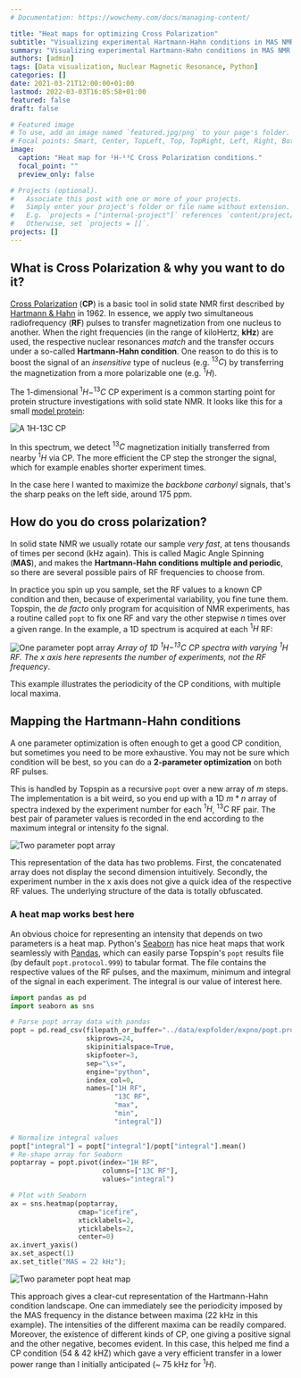 ```yaml
---
# Documentation: https://wowchemy.com/docs/managing-content/

title: "Heat maps for optimizing Cross Polarization"
subtitle: "Visualizing experimental Hartmann-Hahn conditions in MAS NMR with Python"
summary: "Visualizing experimental Hartmann-Hahn conditions in MAS NMR with Python"
authors: [admin]
tags: [Data visualization, Nuclear Magnetic Resonance, Python]
categories: []
date: 2021-03-21T12:00:00+01:00
lastmod: 2022-03-03T16:05:58+01:00
featured: false
draft: false

# Featured image
# To use, add an image named `featured.jpg/png` to your page's folder.
# Focal points: Smart, Center, TopLeft, Top, TopRight, Left, Right, BottomLeft, Bottom, BottomRight.
image:
  caption: "Heat map for ¹H-¹³C Cross Polarization conditions."
  focal_point: ""
  preview_only: false

# Projects (optional).
#   Associate this post with one or more of your projects.
#   Simply enter your project's folder or file name without extension.
#   E.g. `projects = ["internal-project"]` references `content/project/deep-learning/index.md`.
#   Otherwise, set `projects = []`.
projects: []
---
```


## What is Cross Polarization & why you want to do it?

[Cross
Polarization](https://en.wikipedia.org/wiki/Proton-enhanced_nuclear_induction_spectroscopy)
(**CP**) is a basic tool in solid state NMR first described by [Hartmann &
Hahn](https://journals.aps.org/pr/abstract/10.1103/PhysRev.128.2042) in 1962. In
essence, we apply two simultaneous radiofrequency (**RF**) pulses to transfer
magnetization from one nucleus to another. When the right frequencies (in the range of
kiloHertz, **kHz**) are used, the respective nuclear resonances *match* and the transfer
occurs under a so-called **Hartmann-Hahn condition**. One reason to do this is to boost
the signal of an *insensitive* type of nucleus (e.g. $^{13}C$) by transferring the
magnetization from a more polarizable one (e.g. $^{1}H$).

The 1-dimensional $^{1}H-^{13}C$ CP experiment is a common starting point for
protein structure investigations with solid state NMR. It looks like this for a small
[model protein](https://www.rcsb.org/structure/1M8M):

![A 1H-13C CP](hC_CP.png)

In this spectrum, we detect $^{13}C$ magnetization initially transferred from nearby $^{1}H$ via CP. The more efficient the CP step the stronger the signal, which for
example enables shorter experiment times.

In the case here I wanted to maximize the *backbone carbonyl* signals, that's the sharp
peaks on the left side, around 175 ppm.

## How do you do cross polarization?

In solid state NMR we usually rotate our sample *very fast*, at tens thousands of times
per second (kHz again). This is called Magic Angle Spinning (**MAS**), and makes the
**Hartmann-Hahn conditions multiple and periodic**, so there are several possible pairs
of RF frequencies to choose from. 

In practice you spin up you sample, set the RF values to a known CP condition and then,
because of experimental variability, you fine tune them. Topspin, the *de facto* only
program for acquisition of NMR experiments, has a routine called `popt` to fix one RF
and vary the other stepwise $n$ times over a given range. In the example, a 1D
spectrum is acquired at each $^{1}H$ RF:

![One parameter popt array](poptarray_zoom1.png) *Array of 1D $^{1}H-^{13}C$ CP spectra with varying $^{1}H$ RF. The x axis here represents
the number of experiments, not the RF frequency*.

This example illustrates the periodicity of the CP conditions, with multiple local
maxima. 

## Mapping the Hartmann-Hahn conditions

A one parameter optimization is often enough to get a good CP condition, but
sometimes you need to be more exhaustive. You may not be sure which condition will be
best, so you can do a **2-parameter optimization** on both RF pulses. 

This is handled by Topspin as a recursive `popt` over a new array of $m$ steps. The
implementation is a bit weird, so you end up with a 1D $m*n$ array of spectra indexed
by the experiment number for each $^{1}H$, $^{13}C$ RF pair. The best pair of
parameter values is recorded in the end according to the maximum integral or intensity
fo the signal. 

![Two parameter popt array](poptarray_full.png)

This representation of the data has two problems. First, the concatenated array does not
display the second dimension intuitively. Secondly, the experiment number in the x axis
does not give a quick idea of the respective RF values. The underlying structure of the
data is totally obfuscated. 

### A heat map works best here

An obvious choice for representing an intensity that depends on two parameters is a heat
map. Python's [Seaborn](https://seaborn.pydata.org/) has nice heat maps that work
seamlessly with [Pandas](https://pandas.pydata.org/), which can easily parse Topspin's
`popt` results file (by default `popt.protocol.999`) to tabular format. The file contains the respective values of the RF pulses, and the maximum, minimum and integral of the signal in each experiment. The integral is our value of interest here.

```python
import pandas as pd
import seaborn as sns

# Parse popt array data with pandas
popt = pd.read_csv(filepath_or_buffer="../data/expfolder/expno/popt.protocol.999",
                   skiprows=24, 
                   skipinitialspace=True, 
                   skipfooter=3, 
                   sep="\s+", 
                   engine="python", 
                   index_col=0, 
                   names=["1H RF", 
                          "13C RF",
                          "max",
                          "min",
                          "integral"])

# Normalize integral values
popt["integral"] = popt["integral"]/popt["integral"].mean()
# Re-shape array for Seaborn
poptarray = popt.pivot(index="1H RF",
                       columns=["13C RF"],
                       values="integral")

# Plot with Seaborn
ax = sns.heatmap(poptarray, 
                 cmap="icefire",
                 xticklabels=2,
                 yticklabels=2,
                 center=0)
ax.invert_yaxis()
ax.set_aspect(1)
ax.set_title("MAS = 22 kHz");

```

![Two parameter popt heat map](featured.png)

This approach gives a clear-cut representation of the Hartmann-Hahn condition landscape.
One can immediately see the periodicity imposed by the MAS frequency in the distance
between maxima (22 kHz in this example). The intensities of the different maxima can be
readily compared. Moreover, the existence of different kinds of CP, one giving a
positive signal and the other negative, becomes evident. In this case, this helped me
find a CP condition (54 & 42 kHZ) which gave a very efficient transfer in a lower power
range than I initially anticipated (~ 75 kHz for $^{1}H$).